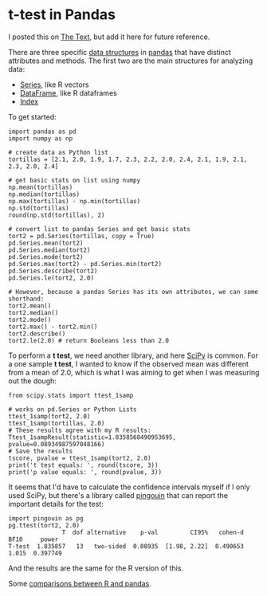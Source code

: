 # t-test in Pandas

I posted this on [The Text][1], but add it here for future reference.

There are three specific [data structures][6] in [pandas][2] that have distinct attributes and methods. The first two are the main structures for analyzing data:

- [Series][3], like R vectors
- [DataFrame][4], like R dataframes
- [Index][5]

To get started:

```
import pandas as pd
import numpy as np

# create data as Python list
tortillas = [2.1, 2.0, 1.9, 1.7, 2.3, 2.2, 2.0, 2.4, 2.1, 1.9, 2.1, 2.3, 2.0, 2.4]

# get basic stats on list using numpy
np.mean(tortillas)
np.median(tortillas)
np.max(tortillas) - np.min(tortillas)
np.std(tortillas)
round(np.std(tortillas), 2)

# convert list to pandas Series and get basic stats 
tort2 = pd.Series(tortillas, copy = True)
pd.Series.mean(tort2)
pd.Series.median(tort2)
pd.Series.mode(tort2)
pd.Series.max(tort2) - pd.Series.min(tort2)
pd.Series.describe(tort2)
pd.Series.le(tort2, 2.0)

# However, because a pandas Series has its own attributes, we can some shorthand:
tort2.mean()
tort2.median()
tort2.mode()
tort2.max() - tort2.min()
tort2.describe()
tort2.le(2.0) # return Booleans less than 2.0 
```

To perform a **t test**, we need another library, and here [SciPy][7] is common. For a one sample **t test**, I wanted to know if the observed mean was different from a mean of 2.0, which is what I was aiming to get when I was measuring out the dough:

```
from scipy.stats import ttest_1samp

# works on pd.Series or Python Lists
ttest_1samp(tort2, 2.0)
ttest_1samp(tortillas, 2.0)
# These results agree with my R results:
Ttest_1sampResult(statistic=1.8358568490953695, pvalue=0.08934987597048166)
# Save the results
tscore, pvalue = ttest_1samp(tort2, 2.0)
print('t test equals: ', round(tscore, 3))
print('p value equals: ', round(pvalue, 3))
```

It seems that I'd have to calculate the confidence intervals myself if I only used SciPy, but there's a library called [pingouin][8] that can report the important details for the test:

```
import pingouin as pg
pg.ttest(tort2, 2.0)
               T  dof alternative    p-val         CI95%   cohen-d   BF10     power
T-test  1.835857   13   two-sided  0.08935  [1.98, 2.22]  0.490653  1.015  0.397749
```

And the results are the same for the R version of this.

Some [comparisons between R and pandas][9].


[1]:https://cseanburns.net/WWW/index.html#a-meaningless-post-on-measuring-food
[2]:https://pandas.pydata.org/docs/index.html
[3]:https://pandas.pydata.org/docs/reference/api/pandas.Series.html
[4]:https://pandas.pydata.org/docs/reference/frame.html
[5]:https://pandas.pydata.org/docs/reference/api/pandas.Index.html
[6]:https://pandas.pydata.org/pandas-docs/stable/user_guide/dsintro.html
[7]:https://docs.scipy.org/doc/scipy/reference/stats.html
[8]:https://pingouin-stats.org/index.html
[9]:https://pandas.pydata.org/docs/getting_started/comparison/comparison_with_r.html

